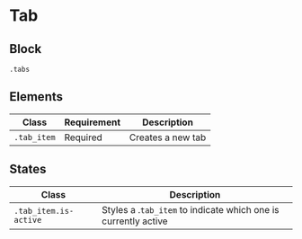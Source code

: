 # Tab

## Block

`.tabs`

## Elements

| Class       | Requirement | Description       |
| ----------- | ----------- | ----------------- |
| `.tab_item` | Required    | Creates a new tab |

## States

| Class                 | Description                                                  |
| --------------------- | ------------------------------------------------------------ |
| `.tab_item.is-active` | Styles a .`tab_item` to indicate which one is currently active |

